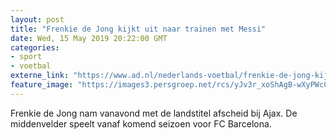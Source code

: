 ```yaml
---
layout: post
title: "Frenkie de Jong kijkt uit naar trainen met Messi"
date: Wed, 15 May 2019 20:22:00 GMT
categories: 
- sport 
- voetbal 
externe_link: "https://www.ad.nl/nederlands-voetbal/frenkie-de-jong-kijkt-uit-naar-trainen-met-messi~a4214447/"
feature_image: "https://images3.persgroep.net/rcs/yJv3r_xoShAgB-wXyPWcC4845wQ/diocontent/148467544/_fitwidth/400/?appId=21791a8992982cd8da851550a453bd7f&quality=0.7"
---
```


Frenkie de Jong nam vanavond met de landstitel afscheid bij Ajax. De middenvelder speelt vanaf komend seizoen voor FC Barcelona.
